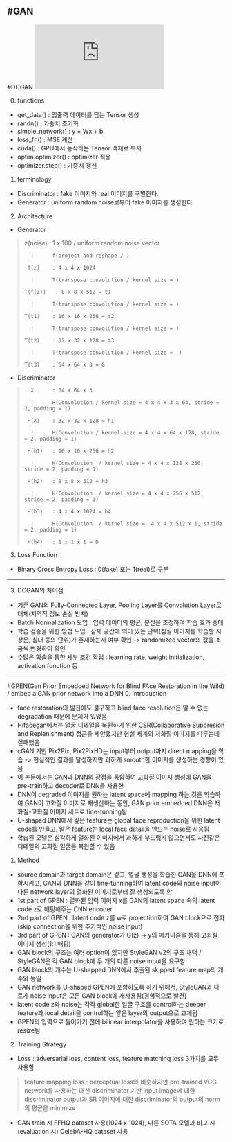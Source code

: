 

#GAN
---

#DCGAN
![링크](https://arxiv.org/pdf/1511.06434.pdf)

0. functions
 - get_data() : 입출력 데이터를 담는 Tensor 생성
 - randn() : 가중치 초기화
 - simple_network() : y = Wx + b
 - loss_fn() : MSE 계산
 - cuda() : GPU에서 동작하는 Tensor 객체로 복사
 - optim.optimizer() : optimizer 적용
 - optimizer.step() : 가중치 갱신

1. terminology
 - Discriminator : fake 이미지와 real 이미지를 구별한다.
 - Generator : uniform random noise로부터 fake 이미지를 생성한다.

2. Architecture
 - Generator<br/>
 >   z(noise)   : 1 x 100 / uniform random noise vector
 >
 >       |      f(project and reshape / )
 >
 >      f(z)    : 4 x 4 x 1024
 >
 >       |      T(transpose convolution / kernel size = )   
 >
 >     T(f(z))   : 8 x 8 x 512 = t1
 >
 >       |      T(transpose convolution / kernel size = )
 >
 >     T(t1)    : 16 x 16 x 256 = t2
 >
 >       |      T(transpose convolution / kernel size = )
 >
 >     T(t2)    : 32 x 32 x 128 = t3
 >
 >       |      T(transpose convolution / kernel size =  )
 >
 >     T(t3)    : 64 x 64 x 3 = G

 - Discriminator<br/>
 >       X      : 64 x 64 x 3 
 >
 >       |      H(Convolution / kernel size = 4 x 4 x 3 x 64, stride = 2, padding = 1)
 >
 >      H(X)    : 32 x 32 x 128 = h1
 >
 >       |      H(Convolution / kernel size = 4 x 4 x 64 x 128, stride = 2, padding = 1)
 >
 >      H(h1)   : 16 x 16 x 256 = h2
 >
 >       |      H(Convolution  / kernel size = 4 x 4 x 128 x 256, stride = 2, padding = 1)
 >
 >      H(h2)   : 8 x 8 x 512 = h3
 >
 >       |      H(Convolution  / kernel size = 4 x 4 x 256 x 512, stride = 2, padding = 1)
 >
 >      H(h3)   : 4 x 4 x 1024 = h4
 >
 >       |      H(Convolution  / kernel size =  4 x 4 x 512 x 1, stride = 2, padding = 1)
 >
 >      H(h4)   : 1 x 1 x 1 = D  

 3. Loss Function
  - Binary Cross Entropy Loss : 0(fake) 또는 1(real)로 구분

---
3. DCGAN의 차이점
 - 기존 GAN의 Fully-Connected Layer, Pooling Layer를 Convolution Layer로 대체(지역적 정보 손실 방지)
 - Batch Normalization 도입 : 입력 데이터의 평균, 분산을 조정하여 학습 효과 증대
 - 학습 검증을 위한 방법 도입 : 잠재 공간에 의미 있는 단위(침실 이미지를 학습할 시 창문, 침대 등의 단위)가 존재하는지 여부 확인 -> randomized vector의 값을 조금씩 변경하여 확인
 - 수많은 학습을 통한 세부 조건 확립 : learning rate, weight initialization, activation function 등
 ---
 
 #GPEN(Gan Prior Embedded Network for Blind FAce Restoration in the Wild) / embed a GAN prior network into a DNN
 0. Introduction
  - face restoration의 발전에도 불구하고 blind face resolution은 알 수 없는 degradation 때문에 문제가 있었음
  - Hifacegan에서는 얼굴 디테일을 복원하기 위한 CSR(Collaborative Suppresion and Replenishment) 접근을 제안했지만 현실 세계의 저화질 이미지를 다루는데 실패했음
  - cGAN 기반 Pix2Pix, Pix2PixHD는 input부터 output까지 direct mapping을 학습 -> 현실적인 결과를 달성하지만 과하게 smooth한 이미지를 생성하는 경향이 있음
  - 이 논문에서는 GAN과 DNN의 장점을 통합하여 고화질 이미지 생성에 GAN을 pre-train하고 decoder로 DNN을 사용한
  - DNN이 degraded 이미지를 원하는 latent space에 mapping 하는 것을 학습하여 GAN이 고화질 이미지로 재생산하는 동안, GAN prior embedded DNN은 저화질-고화질 이미지 세트로 fine-tunning됨
  - U-shaped DNN에서 깊은 feature는 global face reproduction을 위한 latent code를 만들고, 얕은 feature는 local face detail을 만드는 noise로 사용됨
  - 학습된 모델은 심각하게 열화된 이미지에서  과하게 부드럽지 않으면서도 사진같은 디테일의 고화질 얼굴을 복원할 수 있음

1. Method
 - source domain과 target domain은 같고, 얼굴 생성을 학습한 GAN을 DNN에 포함시키고, GAN과 DNN을 같이 fine-tunning하여 latent code와 noise input이 다른 network layer의 열화된 이미지로부터 잘 생성되도록 함
 - 1st part of GPEN : 열화된 입력 이미지 x를 GAN의 latent space 속의 latent code z로 매핑해주는 CNN encoder
 - 2nd part of GPEN : latent code z를 w로 projection하여 GAN block으로 전파(skip connection을 위한 추가적인 noise input)
 - 3rd part of GPEN : GAN의 generator가 G(z) -> y의 매커니즘을 통해 고화질 이미지 생성(1:1 매핑)
 - GAN block의 구조는 여러 option이 있지만 StyleGAN v2의 구조 채택 / StyleGAN은 각 GAN block에 두 개의 다른 noise input을 요구함
 - GAN block의 개수는 U-shapped DNN에서 추출된 skipped feature map의 개수와 동일
 - GAN network를 U-shaped GPEN에 포함하도록 하기 위해서, StyleGAN과 다르게 noise input은 모든 GAN block에 재사용됨(경험적으로 발견)
 - latent code z와 noise는 각각 global한 얼굴 구조를 control하는 deeper feature과 local detail을 control하는 얕은 layer의 output으로 교체됨
 - GPEN의 입력으로 들어가기 전에 bilinear interpolator을 사용하여 원하는 크기로 resize됨

2. Training Strategy
 - Loss : adversarial loss, content loss, feature matching loss 3가지를 모두 사용함
 > feature mapping loss : perceptual loss와 비슷하지만 pre-trained VGG network를 사용하는 대신 discriminator 기반
 > input image에 대한 discriminator output과 SR 이미지에 대한 discriminator의 output의 norm의 평균을 minimize
 - GAN train 시 FFHQ dataset 사용(1024 x 1024), 다른 SOTA 모델과 비교 시 (evaluation 시) CelebA-HQ dataset 사용
